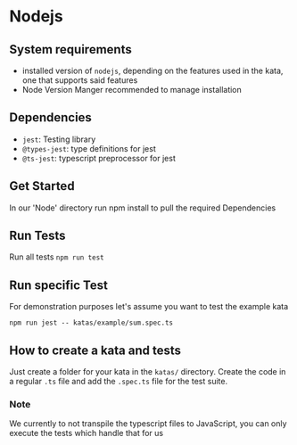 # Nodejs

## System requirements

- installed version of `nodejs`, depending on the features used in the kata, one that supports said features
- Node Version Manger recommended to manage installation

## Dependencies

- `jest`: Testing library
- `@types-jest`: type definitions for jest
- `@ts-jest`: typescript preprocessor for jest

## Get Started

In our 'Node' directory run npm install to pull the required Dependencies

## Run Tests

Run all tests
`npm run test`

## Run specific Test

For demonstration purposes let's assume you want to test the example kata

`npm run jest -- katas/example/sum.spec.ts`

## How to create a kata and tests

Just create a folder for your kata in the `katas/` directory.
Create the code in a regular `.ts` file and add the `.spec.ts` file for the test suite.

### Note

We currently to not transpile the typescript files to JavaScript, you can only execute the tests which handle that for us
